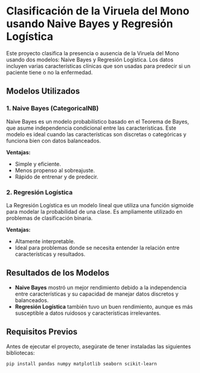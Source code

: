 # Clasificación de la Viruela del Mono usando Naive Bayes y Regresión Logística

Este proyecto clasifica la presencia o ausencia de la Viruela del Mono usando dos modelos: Naive Bayes y Regresión Logística. Los datos incluyen varias características clínicas que son usadas para predecir si un paciente tiene o no la enfermedad.

## Modelos Utilizados

### 1. Naive Bayes (CategoricalNB)
Naive Bayes es un modelo probabilístico basado en el Teorema de Bayes, que asume independencia condicional entre las características. Este modelo es ideal cuando las características son discretas o categóricas y funciona bien con datos balanceados.

**Ventajas:**
- Simple y eficiente.
- Menos propenso al sobreajuste.
- Rápido de entrenar y de predecir.
  
### 2. Regresión Logística
La Regresión Logística es un modelo lineal que utiliza una función sigmoide para modelar la probabilidad de una clase. Es ampliamente utilizado en problemas de clasificación binaria.

**Ventajas:**
- Altamente interpretable.
- Ideal para problemas donde se necesita entender la relación entre características y resultados.

## Resultados de los Modelos

- **Naive Bayes** mostró un mejor rendimiento debido a la independencia entre características y su capacidad de manejar datos discretos y balanceados.
- **Regresión Logística** también tuvo un buen rendimiento, aunque es más susceptible a datos ruidosos y características irrelevantes.

## Requisitos Previos

Antes de ejecutar el proyecto, asegúrate de tener instaladas las siguientes bibliotecas:

```bash
pip install pandas numpy matplotlib seaborn scikit-learn
